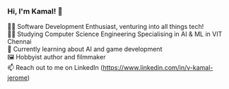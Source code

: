 ### Hi, I'm Kamal! 👋

👨‍💻 Software Development Enthusiast, venturing into all things tech!</br>
👨‍🎓 Studying Computer Science Engineering Specialising in AI & ML in VIT Chennai</br>
💭 Currently learning about AI and game development</br>
🖼️ Hobbyist author and filmmaker</br>
📫 Reach out to me on LinkedIn (https://www.linkedin.com/in/v-kamal-jerome)</br>

<!--
**KamalJerome/KamalJerome** is a ✨ _special_ ✨ repository because its `README.md` (this file) appears on your GitHub profile.

Here are some ideas to get you started:

- 🔭 I’m currently working on ...
- 🌱 I’m currently learning ...
- 👯 I’m looking to collaborate on ...
- 🤔 I’m looking for help with ...
- 💬 Ask me about ...
- 📫 How to reach me: ...
- 😄 Pronouns: ...
- ⚡ Fun fact: ...
-->
